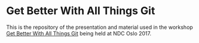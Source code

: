 # Get Better With All Things Git

This is the repository of the presentation and material used in the workshop
[Get Better With All Things Git][1] being held at NDC Oslo 2017.

[1]: http://ndcoslo.com/talk/get-better-with-all-things-git/
